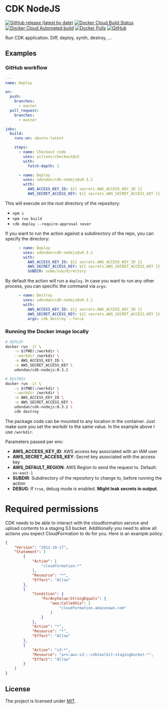 
# CDK NodeJS

[![GitHub release (latest by date)](https://img.shields.io/github/v/release/udondan/cdk-nodejs)][releases]
[![Docker Cloud Build Status](https://img.shields.io/docker/cloud/build/udondan/cdk-nodejs)][hub]
[![Docker Cloud Automated build](https://img.shields.io/docker/cloud/automated/udondan/cdk-nodejs)][hub-builds]
[![Docker Pulls](https://img.shields.io/docker/pulls/udondan/cdk-nodejs)][hub]
[![GitHub](https://img.shields.io/github/license/udondan/cdk-nodejs)][MITlicense]

Run CDK application. Diff, deploy, synth, destroy, ...

## Examples

### GitHub workflow

```yml
---
name: Deploy

on:
  push:
    branches:
      - master
  pull_request:
    branches:
      - master

jobs:
  build:
    runs-on: ubuntu-latest

    steps:
      - name: Checkout code
        uses: actions/checkout@v2
        with:
          fetch-depth: 1

      - name: Deploy
        uses: udondan/cdk-nodejs@v0.3.1
        with:
          AWS_ACCESS_KEY_ID: ${{ secrets.AWS_ACCESS_KEY_ID }}
          AWS_SECRET_ACCESS_KEY: ${{ secrets.AWS_SECRET_ACCESS_KEY }}
```

This will execute on the root directory of the repository:

- `npm i`
- `npm run build`
- `cdk deploy --require-approval never`

If you want to run the action against a subdirectory of the repo, you can specify the directory:

```yml
      - name: Deploy
        uses: udondan/cdk-nodejs@v0.3.1
        with:
          AWS_ACCESS_KEY_ID: ${{ secrets.AWS_ACCESS_KEY_ID }}
          AWS_SECRET_ACCESS_KEY: ${{ secrets.AWS_SECRET_ACCESS_KEY }}
          SUBDIR: some/sub/directory
```

By default the action will run a `deploy`. In case you want to run any other process, you can specific the command via `args`:

```yml
      - name: Destroy
        uses: udondan/cdk-nodejs@v0.3.1
        with:
          AWS_ACCESS_KEY_ID: ${{ secrets.AWS_ACCESS_KEY_ID }}
          AWS_SECRET_ACCESS_KEY: ${{ secrets.AWS_SECRET_ACCESS_KEY }}
          args: cdk destroy --force
```

### Running the Docker image locally

```bash
# DEPLOY
docker run -it \
    -v $(PWD):/workdir \
    --workdir /workdir \
    -e AWS_ACCESS_KEY_ID \
    -e AWS_SECRET_ACCESS_KEY \
    udondan/cdk-nodejs:0.3.1

# DESTROY
docker run -it \
    -v $(PWD):/workdir \
    --workdir /workdir \
    -e AWS_ACCESS_KEY_ID \
    -e AWS_SECRET_ACCESS_KEY \
    udondan/cdk-nodejs:0.3.1 \
    cdk destroy
```

The package code can be mounted to any location in the container. Just make sure you set the workdir to the same value. In the example above I use `/workdir`.

Parameters passed per env:

- **AWS_ACCESS_KEY_ID**: AWS access key associated with an IAM user
- **AWS_SECRET_ACCESS_KEY**: Secret key associated with the access key
- **AWS_DEFAULT_REGION**: AWS Region to send the request to. Default: `us-east-1`
- **SUBDIR**: Subdirectory of the repository to change to, before running the action
- **DEBUG**: If `true`, debug mode is enabled. **Might leak secrets in output**.

# Required permissions

CDK needs to be able to interact with the cloudformation service and upload contents to a staging S3 bucket. Additionally you need to allow all actions you expect CloudFormation to do for you. Here is an example policy:

```json
{
    "Version": "2012-10-17",
    "Statement": [
        {
            "Action": [
                "cloudformation:*"
            ],
            "Resource": "*",
            "Effect": "Allow"
        },
        {
            "Condition": {
                "ForAnyValue:StringEquals": {
                    "aws:CalledVia": [
                        "cloudformation.amazonaws.com"
                    ]
                }
            },
            "Action": "*",
            "Resource": "*",
            "Effect": "Allow"
        },
        {
            "Action": "s3:*",
            "Resource": "arn:aws:s3:::cdktoolkit-stagingbucket-*",
            "Effect": "Allow"
        }
    ]
}
```

## License

The project is licensed under [MIT][MITlicense].

   [hub]: https://hub.docker.com/r/udondan/cdk-nodejs
   [hub-builds]: https://hub.docker.com/r/udondan/cdk-nodejs/builds
   [releases]: https://github.com/udondan/cdk-nodejs/releases
   [MITlicense]: https://github.com/udondan/cdk-nodejs/blob/master/LICENSE
